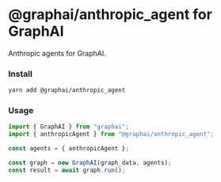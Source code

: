 
# @graphai/anthropic_agent for GraphAI

Anthropic agents for GraphAI.

### Install

```sh
yarn add @graphai/anthropic_agent
```

### Usage

```typescript
import { GraphAI } from "graphai";
import { anthropicAgent } from "@graphai/anthropic_agent";

const agents = { anthropicAgent };

const graph = new GraphAI(graph_data, agents);
const result = await graph.run();
```

